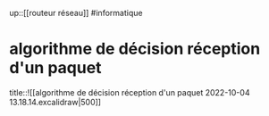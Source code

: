 up::[[routeur réseau]]
#informatique 
# algorithme de décision réception d'un paquet

title::![[algorithme de décision réception d'un paquet 2022-10-04 13.18.14.excalidraw|500]]

